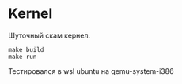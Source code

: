 # Kernel

Шуточный скам кернел.

```
make build
make run
```

Тестировался в wsl ubuntu на qemu-system-i386